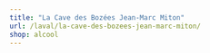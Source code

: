 ```yaml
---
title: "La Cave des Bozées Jean-Marc Miton"
url: /laval/la-cave-des-bozees-jean-marc-miton/
shop: alcool
---
```

